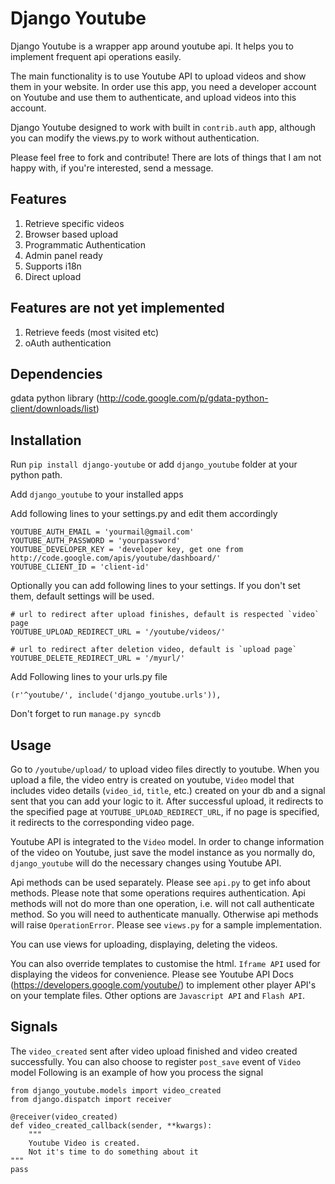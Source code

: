 Django Youtube
==============

Django Youtube is a wrapper app around youtube api. It helps you to implement frequent api operations easily.

The main functionality is to use Youtube API to upload videos and show them in your website.
In order use this app, you need a developer account on Youtube and use them to authenticate, and upload videos into this account.

Django Youtube designed to work with built in `contrib.auth` app, although you can modify the views.py to work without authentication.

Please feel free to fork and contribute! There are lots of things that I am not happy with, if you're interested, send a message.

Features
--------

1. Retrieve specific videos
3. Browser based upload
4. Programmatic Authentication
5. Admin panel ready
6. Supports i18n
7. Direct upload

Features are not yet implemented
--------------------------------

1. Retrieve feeds (most visited etc)
2. oAuth authentication

Dependencies
------------

gdata python library (http://code.google.com/p/gdata-python-client/downloads/list)

Installation
------------

Run `pip install django-youtube` or add `django_youtube` folder at your python path.

Add `django_youtube` to your installed apps

Add following lines to your settings.py and edit them accordingly

    YOUTUBE_AUTH_EMAIL = 'yourmail@gmail.com'
    YOUTUBE_AUTH_PASSWORD = 'yourpassword'
    YOUTUBE_DEVELOPER_KEY = 'developer key, get one from http://code.google.com/apis/youtube/dashboard/'
    YOUTUBE_CLIENT_ID = 'client-id'
    
Optionally you can add following lines to your settings. If you don't set them, default settings will be used.
    
    # url to redirect after upload finishes, default is respected `video` page
    YOUTUBE_UPLOAD_REDIRECT_URL = '/youtube/videos/'

    # url to redirect after deletion video, default is `upload page`
    YOUTUBE_DELETE_REDIRECT_URL = '/myurl/'

Add Following lines to your urls.py file

    (r'^youtube/', include('django_youtube.urls')),
    
Don't forget to run `manage.py syncdb`

Usage
-----

Go to `/youtube/upload/` to upload video files directly to youtube. When you upload a file, the video entry is created on youtube, `Video` model that includes video details (`video_id`, `title`, etc.) created on your db and a signal sent that you can add your logic to it.
After successful upload, it redirects to the specified page at `YOUTUBE_UPLOAD_REDIRECT_URL`, if no page is specified, it redirects to the corresponding video page.

Youtube API is integrated to the `Video` model. In order to change information of the video on Youtube, just save the model instance as you normally do, `django_youtube` will do the necessary changes using Youtube API.

Api methods can be used separately. Please see `api.py` to get info about methods. Please note that some operations requires authentication. Api methods will not do more than one operation, i.e. will not call authenticate method. So you will need to authenticate manually. Otherwise api methods will raise `OperationError`.  Please see `views.py` for a sample implementation.

You can use views for uploading, displaying, deleting the videos.

You can also override templates to customise the html. `Iframe API` used for displaying the videos for convenience. Please see Youtube API Docs (https://developers.google.com/youtube/) to implement other player API's on your template files. Other options are `Javascript API` and `Flash API`.

Signals
-------

The `video_created` sent after video upload finished and video created successfully. You can also choose to register `post_save` event of `Video` model
Following is an example of how you process the signal

    from django_youtube.models import video_created
    from django.dispatch import receiver
    
    @receiver(video_created)
    def video_created_callback(sender, **kwargs):
        """
        Youtube Video is created.
        Not it's time to do something about it
    """
    pass
